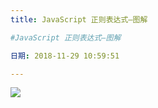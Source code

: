 ```yaml
---
title: JavaScript 正则表达式—图解

#JavaScript 正则表达式—图解

日期: 2018-11-29 10:59:51

---
```

![](https://i.imgur.com/PXJ1fdR.gif)
